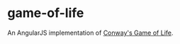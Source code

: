 game-of-life
============
An AngularJS implementation of [Conway's Game of Life](http://en.wikipedia.org/wiki/Conway's_Game_of_Life).

